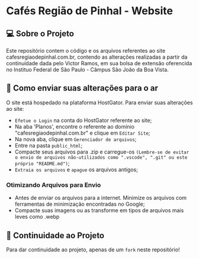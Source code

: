 # Cafés Região de Pinhal - Website

## 💻 Sobre o Projeto

Este repositório contem o código e os arquivos referentes ao site cafesregiaodepinhal.com.br, contendo as alterações realizadas a partir da continuidade dada pelo Victor Ramos, em sua bolsa de extensão oferencida no Instituo Federal de São Paulo - Câmpus São João da Boa Vista. 

## 🚀 Como enviar suas alterações para o ar

O site está hospedado na plataforma HostGator. Para enviar suas alterações ao site:

* `Efetue o Login` na conta do HostGator referente ao site;
* Na aba 'Planos', encontre o referente ao domínio "cafesregiaodepinhal.com.br" e clique em `Editar Site`;
* Na nova aba, clique em `Gerenciador de arquivos`;
* Entre na pasta `public_html`;
* Compacte seus arquivos para .zip e carregue-os `(Lembre-se de evitar o envio de arquivos não-utilizados como ".vscode", ".git" ou este próprio "README.md")`;
* `Extraia os arquivos` e `apague` os arquivos antigos;

### Otimizando Arquivos para Envio

* Antes de enviar os arquivos para a internet. Minimize os arquivos com ferramentas de minimização encontradas no Google;
* Compacte suas imagens ou as transforme em tipos de arquivos mais leves como .webp

## 🤝 Continuidade ao Projeto

Para dar continuidade ao projeto, apenas de um `fork` neste repositório!